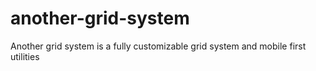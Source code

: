 # another-grid-system
Another grid system is a fully customizable grid system and mobile first utilities
